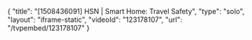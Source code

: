 {
    "title": "[1508436091] HSN | Smart Home: Travel Safety",
    "type": "solo",
    "layout": "iframe-static",
    "videoId": "123178107",
    "url": "\/tvpembed\/123178107"
}